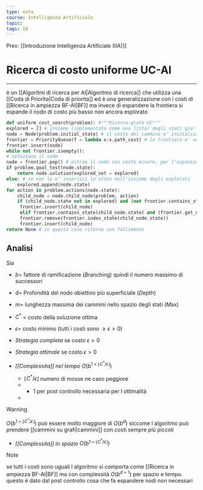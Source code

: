 ```yaml
---
type: nota
course: Intelligenza Artificiale
topic: 
tags: IA
---
```


Prev: [[Introduzione Intelligenza Artificiale (IIA)]]

# Ricerca di costo uniforme UC-AI
---
è un [[Algoritmi di ricerca per AI|Algoritmo di ricerca]] che utilizza una [[Coda di Priorita|Coda di priorita]]  ed è una generalizzazione con i costi di [[Ricerca in ampiezza BF-AI|BF]] ma invece di espandere la frontiera si espande il nodo di costo più basso non ancora esplorato


```python
def uniform_cost_search(problem): #"""Ricerca-grafo UC"""
explored = [] # insieme (implementato come una lista) degli stati gia' visitati 
node = Node(problem.initial_state) # il costo del cammino e' inizializzato nel costruttore del nodo 
frontier = PriorityQueue(f = lambda x:x.path_cost) # la frontiera e' una coda coda con priorita' #lambda serve a definire una funzione anonima a runtime 
frontier.insert(node) 
while not frontier.isempty(): 
# seleziona il nodo 
node = frontier.pop() # estrae il nodo con costo minore, per l'espansione 
if problem.goal_test(node.state):
	return node.solution(explored_set = explored)
else: # se non lo e' inserisci lo stato nell'insieme degli esplorati 
	explored.append(node.state) 
for action in problem.actions(node.state):
	child_node = node.child_node(problem, action) 
	if (child_node.state not in explored) and (not frontier.contains_state(child_node.state)):
	 frontier.insert(child_node) 
	 elif frontier.contains_state(child_node.state) and (frontier.get_node(frontier.index_state(child_node.state)).path_cost > child_node.path_cost):
	 frontier.remove(frontier.index_state(child_node.state)) 
	 frontier.insert(child_node) 
return None # in questo caso ritorna con fallimento
```

## Analisi
Sia 
- $b=$ fattore di ramificazione (*B*ranching) quindi il numero massimo di successori
- $d=$ Profondità del nodo obiettivo più superficiale (*D*epth)
- $m=$ lunghezza massima dei cammini nello spazio degli stati (*M*ax)
- $C^*$ = costo della soluzione ottima
- $\epsilon=$ costo minimo (tutti i costi sono $\geq \epsilon >0$)

- _Strategia completa_ se costo $\epsilon >0$
- _Strategia ottimale_ se costo $\epsilon >0$
- _[[Complessita]] nel tempo_  $O(b^{1+\left\lfloor C^* /\epsilon\right\rfloor})$ 
	- $\left\lfloor C^* /\epsilon\right\rfloor$ numero di mosse ne caso peggiore
	- + 1 per post controllo necessaria per l ottimalità
	- 
>[!warning]
>$O(b^{1+\left\lfloor C^* /\epsilon\right\rfloor})$  può essere molto maggiore di $O(b^d)$ siccome l algoritmo può prendere [[cammini su grafi|cammini]] con costi sempre più piccoli
- _[[Complessita]] in spazio_ $O(b^{1+\left\lfloor C^* /\epsilon\right\rfloor})$ 

> [!note]
> se tutti i costi sono uguali l algoritmo si comporta come [[Ricerca in ampiezza BF-AI|BF]] ma con complessità $O(b^{d+1})$ per  spazio e tempo. questo è dato dal post controllo cosa che fa espandere nodi non necessari